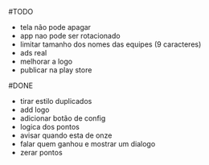 #TODO

- tela não pode apagar
- app nao pode ser rotacionado
- limitar tamanho dos nomes das equipes (9 caracteres)
- ads real
- melhorar a logo
- publicar na play store

#DONE
- tirar estilo duplicados
- add logo
- adicionar botão de config
- logica dos pontos
- avisar quando esta de onze
- falar quem ganhou e mostrar um dialogo
- zerar pontos